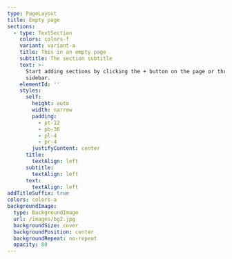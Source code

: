 ```yaml
---
type: PageLayout
title: Empty page
sections:
  - type: TextSection
    colors: colors-f
    variant: variant-a
    title: This in an empty page
    subtitle: The section subtitle
    text: >-
      Start adding sections by clicking the + button on the page or through the
      sidebar.
    elementId: ''
    styles:
      self:
        height: auto
        width: narrow
        padding:
          - pt-12
          - pb-36
          - pl-4
          - pr-4
        justifyContent: center
      title:
        textAlign: left
      subtitle:
        textAlign: left
      text:
        textAlign: left
addTitleSuffix: true
colors: colors-a
backgroundImage:
  type: BackgroundImage
  url: /images/bg2.jpg
  backgroundSize: cover
  backgroundPosition: center
  backgroundRepeat: no-repeat
  opacity: 80
---
```

